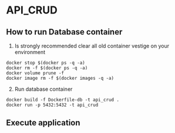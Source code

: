 # API_CRUD

## How to run Database container
1. Is strongly recommended clear all old container vestige on your environment
```
docker stop $(docker ps -q -a)
docker rm -f $(docker ps -q -a)
docker volume prune -f
docker image rm -f $(docker images -q -a)
```
2. Run database container
```
docker build -f Dockerfile-db -t api_crud .
docker run -p 5432:5432 -t api_crud
```

## Execute application
